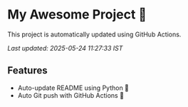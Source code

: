 # My Awesome Project 🚀

This project is automatically updated using GitHub Actions.

_Last updated: 2025-05-24 11:27:33 IST_

## Features
- Auto-update README using Python 🐍
- Auto Git push with GitHub Actions 🤖
